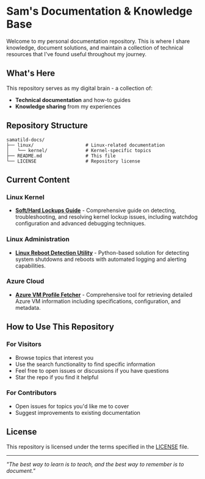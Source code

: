 # Sam's Documentation & Knowledge Base

Welcome to my personal documentation repository. This is where I share knowledge, document solutions, and maintain a collection of technical resources that I've found useful throughout my journey.

## What's Here

This repository serves as my digital brain - a collection of:
- **Technical documentation** and how-to guides
- **Knowledge sharing** from my experiences

## Repository Structure

```
samatild-docs/
├── linux/                   # Linux-related documentation
│   └── kernel/              # Kernel-specific topics
├── README.md                # This file
└── LICENSE                  # Repository license
```

## Current Content

### Linux Kernel
- **[Soft/Hard Lockups Guide](linux/kernel/softhardlockups.md)** - Comprehensive guide on detecting, troubleshooting, and resolving kernel lockup issues, including watchdog configuration and advanced debugging techniques.

### Linux Administration
- **[Linux Reboot Detection Utility](linux/admin/linuxrebootcheck.md)** - Python-based solution for detecting system shutdowns and reboots with automated logging and alerting capabilities.

### Azure Cloud
- **[Azure VM Profile Fetcher](azure/vm/getvmprofile.md)** - Comprehensive tool for retrieving detailed Azure VM information including specifications, configuration, and metadata.


## How to Use This Repository

### For Visitors
- Browse topics that interest you
- Use the search functionality to find specific information
- Feel free to open issues or discussions if you have questions
- Star the repo if you find it helpful

### For Contributors
- Open issues for topics you'd like me to cover
- Suggest improvements to existing documentation

## License

This repository is licensed under the terms specified in the [LICENSE](LICENSE) file.

---

*"The best way to learn is to teach, and the best way to remember is to document."*

